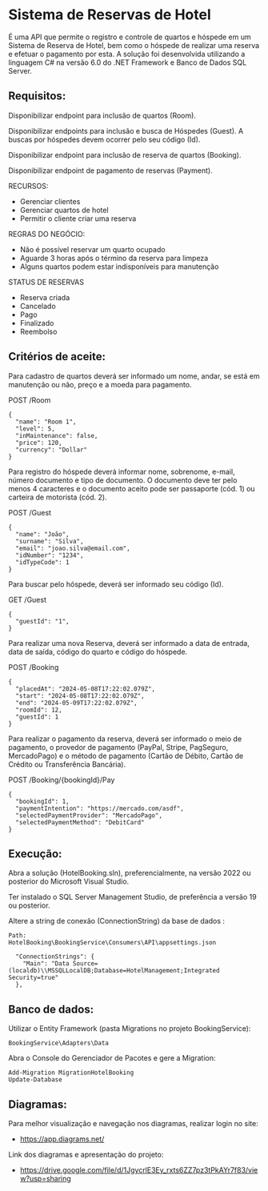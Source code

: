 # Sistema de Reservas de Hotel
É uma API que permite o registro e controle de quartos e hóspede em um Sistema de Reserva de Hotel, bem como o hóspede de realizar uma reserva e efetuar o pagamento por esta. 
A solução foi desenvolvida utilizando a linguagem C# na versão 6.0 do .NET Framework e Banco de Dados SQL Server.

## Requisitos:
Disponibilizar endpoint para inclusão de quartos (Room).

Disponibilizar endpoints para inclusão e busca de Hóspedes (Guest). A buscas por hóspedes devem ocorrer pelo seu código (Id).

Disponibilizar endpoint para inclusão de reserva de quartos (Booking).

Disponibilizar endpoint de pagamento de reservas (Payment).

RECURSOS:
- Gerenciar clientes
- Gerenciar quartos de hotel
- Permitir o cliente criar uma reserva

REGRAS DO NEGÓCIO:
- Não é possível reservar um quarto ocupado
- Aguarde 3 horas após o término da reserva para limpeza
- Alguns quartos podem estar indisponíveis para manutenção

STATUS DE RESERVAS
- Reserva criada
- Cancelado
- Pago
- Finalizado
- Reembolso

## Critérios de aceite:
Para cadastro de quartos deverá ser informado um nome, andar, se está em manutenção ou não, preço e a moeda para pagamento.

POST /Room

```
{
  "name": "Room 1",
  "level": 5,
  "inMaintenance": false,
  "price": 120,
  "currency": "Dollar"
}
```

Para registro do hóspede deverá informar nome, sobrenome, e-mail, número documento e tipo de documento. O documento deve ter pelo menos 4 caracteres e o documento aceito pode ser passaporte (cód. 1) ou carteira de motorista (cód. 2).

POST /Guest

```
{
  "name": "João",
  "surname": "Silva",
  "email": "joao.silva@email.com",
  "idNumber": "1234",
  "idTypeCode": 1
}
```

Para buscar pelo hóspede, deverá ser informado seu código (Id).

GET /Guest

```
{
  "guestId": "1",
}
```

Para realizar uma nova Reserva, deverá ser informado a data de entrada, data de saída, código do quarto e código do hóspede.

POST /Booking

```
{
  "placedAt": "2024-05-08T17:22:02.079Z",
  "start": "2024-05-08T17:22:02.079Z",
  "end": "2024-05-09T17:22:02.079Z",
  "roomId": 12,
  "guestId": 1
}
```

Para realizar o pagamento da reserva, deverá ser informado o meio de pagamento, o provedor de pagamento (PayPal, Stripe, PagSeguro, MercadoPago) e o método de pagamento (Cartão de Débito, Cartão de Crédito ou Transferência Bancária).

POST /Booking/{bookingId}/Pay

```
{
  "bookingId": 1,
  "paymentIntention": "https://mercado.com/asdf",
  "selectedPaymentProvider": "MercadoPago",
  "selectedPaymentMethod": "DebitCard"
}
```

## Execução:
Abra a solução (HotelBooking.sln), preferencialmente, na versão 2022 ou posterior do Microsoft Visual Studio.

Ter instalado o SQL Server Management Studio, de preferência a versão 19 ou posterior.

Altere a string de conexão (ConnectionString) da base de dados :
```
Path:
HotelBooking\BookingService\Consumers\API\appsettings.json

  "ConnectionStrings": {
    "Main": "Data Source=(localdb)\\MSSQLLocalDB;Database=HotelManagement;Integrated Security=true"
  },
```

## Banco de dados:
Utilizar o Entity Framework (pasta Migrations no projeto BookingService):
```
BookingService\Adapters\Data
```

Abra o Console do Gerenciador de Pacotes e gere a Migration:

```
Add-Migration MigrationHotelBooking
Update-Database
```

## Diagramas:

Para melhor visualização e navegação nos diagramas, realizar login no site:

- https://app.diagrams.net/

Link dos diagramas e apresentação do projeto:

- https://drive.google.com/file/d/1JgycrlE3Ey_rxts6ZZ7pz3tPkAYr7f83/view?usp=sharing






